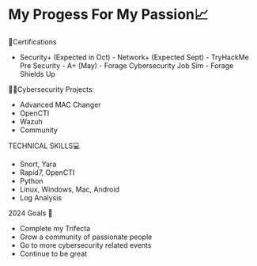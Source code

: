 <h1> My Progess For My Passion📈 </h1>

</h2> 📜Certifications </h2>

- Security+ (Expected in Oct)
-​ Network+ (Expected Sept)
​- TryHackMe Pre Security
-​ A+ (May)
​- Forage Cybersecurity Job Sim
-​ Forage Shields Up


</h3>👨‍💻Cybersecurity Projects: </h3>

-  Advanced MAC Changer
-  OpenCTI
-  Wazuh
-  Community

</h3> TECHNICAL SKILLS💻 </h3>

-  Snort, Yara
-  Rapid7, OpenCTI
-  Python
-  Linux, Windows, Mac, Android
-  Log Analysis


</h3> 2024 Goals 🥅</h3>

- Complete my Trifecta 
- Grow a community of passionate people 
- Go to more cybersecurity related events 
- Continue to be great